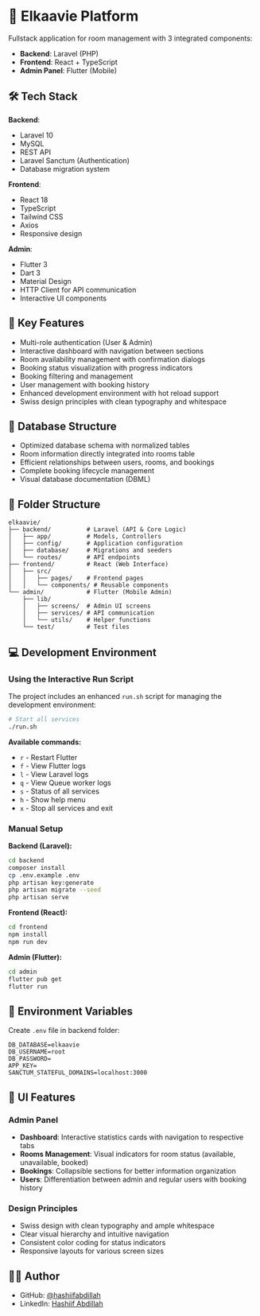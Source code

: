 # 🌟 Elkaavie Platform

Fullstack application for room management with 3 integrated components:
- **Backend**: Laravel (PHP)
- **Frontend**: React + TypeScript
- **Admin Panel**: Flutter (Mobile)

## 🛠 Tech Stack

**Backend**:
- Laravel 10
- MySQL
- REST API
- Laravel Sanctum (Authentication)
- Database migration system

**Frontend**:
- React 18
- TypeScript
- Tailwind CSS
- Axios
- Responsive design

**Admin**:
- Flutter 3
- Dart 3
- Material Design
- HTTP Client for API communication
- Interactive UI components

## 🚀 Key Features

- Multi-role authentication (User & Admin)
- Interactive dashboard with navigation between sections
- Room availability management with confirmation dialogs
- Booking status visualization with progress indicators
- Booking filtering and management
- User management with booking history
- Enhanced development environment with hot reload support
- Swiss design principles with clean typography and whitespace

## 💾 Database Structure

- Optimized database schema with normalized tables
- Room information directly integrated into rooms table
- Efficient relationships between users, rooms, and bookings
- Complete booking lifecycle management
- Visual database documentation (DBML)

## 📂 Folder Structure

```
elkaavie/
├── backend/          # Laravel (API & Core Logic)
│   ├── app/          # Models, Controllers
│   ├── config/       # Application configuration
│   ├── database/     # Migrations and seeders
│   └── routes/       # API endpoints
├── frontend/         # React (Web Interface)
│   ├── src/
│   │   ├── pages/    # Frontend pages
│   │   └── components/ # Reusable components
└── admin/            # Flutter (Mobile Admin)
    ├── lib/
    │   ├── screens/  # Admin UI screens
    │   ├── services/ # API communication
    │   └── utils/    # Helper functions
    └── test/         # Test files
```

## 💻 Development Environment

### Using the Interactive Run Script

The project includes an enhanced `run.sh` script for managing the development environment:

```bash
# Start all services
./run.sh
```

**Available commands:**
- `r` - Restart Flutter
- `f` - View Flutter logs
- `l` - View Laravel logs
- `q` - View Queue worker logs
- `s` - Status of all services
- `h` - Show help menu
- `x` - Stop all services and exit

### Manual Setup

**Backend (Laravel):**
```bash
cd backend
composer install
cp .env.example .env
php artisan key:generate
php artisan migrate --seed
php artisan serve
```

**Frontend (React):**
```bash
cd frontend
npm install
npm run dev
```

**Admin (Flutter):**
```bash
cd admin
flutter pub get
flutter run
```

## 🔑 Environment Variables

Create `.env` file in backend folder:
```
DB_DATABASE=elkaavie
DB_USERNAME=root
DB_PASSWORD=
APP_KEY=
SANCTUM_STATEFUL_DOMAINS=localhost:3000
```

## 🎨 UI Features

### Admin Panel
- **Dashboard**: Interactive statistics cards with navigation to respective tabs
- **Rooms Management**: Visual indicators for room status (available, unavailable, booked)
- **Bookings**: Collapsible sections for better information organization
- **Users**: Differentiation between admin and regular users with booking history

### Design Principles
- Swiss design with clean typography and ample whitespace
- Clear visual hierarchy and intuitive navigation
- Consistent color coding for status indicators
- Responsive layouts for various screen sizes

## 👨‍💻 Author
- GitHub: [@hashiifabdillah](https://github.com/hashiifab)
- LinkedIn: [Hashiif Abdillah](https://www.linkedin.com/in/hashiif-abdillah-665373297/)